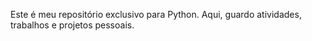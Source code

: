 Este é meu repositório exclusivo para Python. Aqui, guardo atividades, trabalhos e projetos pessoais.

